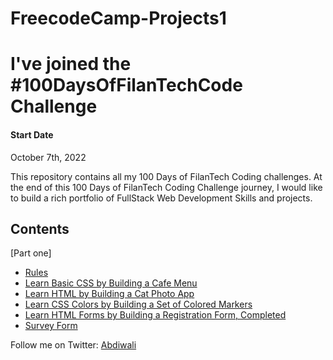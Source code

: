 # FreecodeCamp-Projects1

# I've joined the #100DaysOfFilanTechCode Challenge

#### Start Date
October 7th, 2022

This repository contains all my 100 Days of FilanTech Coding challenges. At the end of this 100 Days of FilanTech Coding Challenge journey, I would like to build a rich portfolio of FullStack Web Development Skills and projects.

## Contents
[Part one]
* [Rules](rules.md)
* [Learn Basic CSS by Building a Cafe Menu](https://github.com/Abdiwali-Eid/FreecodeCamp-Projects1/tree/main/part%20one/Learn%20Basic%20CSS%20by%20Building%20a%20Cafe%20Menu)
* [Learn HTML by Building a Cat Photo App](https://github.com/Abdiwali-Eid/FreecodeCamp-Projects1/tree/main/part%20one/Learn%20HTML%20by%20Building%20a%20Cat%20Photo%20App)
 * [Learn CSS Colors by Building a Set of Colored Markers](https://github.com/Abdiwali-Eid/FreecodeCamp-Projects1/tree/main/part%20one/Learn%20CSS%20Colors%20by%20Building%20a%20Set%20of%20Colored%20Markers)
 * [Learn HTML Forms by Building a Registration Form, Completed](https://github.com/Abdiwali-Eid/FreecodeCamp-Projects1/tree/main/part%20one/Learn%20HTML%20Forms%20by%20Building%20a%20Registration%20Form%2C%20Completed)
 * [Survey Form](https://github.com/Abdiwali-Eid/FreecodeCamp-Projects1/tree/main/part%20one/Survey%20Form)



Follow me on Twitter: [Abdiwali](https://twitter.com/CabdiwaliBashir)
